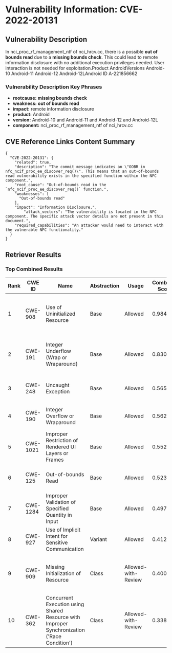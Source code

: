 # Vulnerability Information: CVE-2022-20131

## Vulnerability Description
In nci_proc_rf_management_ntf of nci_hrcv.cc, there is a possible **out of bounds read** due to a **missing bounds check**. This could lead to remote information disclosure with no additional execution privileges needed. User interaction is not needed for exploitation.Product AndroidVersions Android-10 Android-11 Android-12 Android-12LAndroid ID A-221856662

### Vulnerability Description Key Phrases
- **rootcause:** **missing bounds check**
- **weakness:** **out of bounds read**
- **impact:** remote information disclosure
- **product:** Android
- **version:** Android-10 and Android-11 and Android-12 and Android-12L
- **component:** nci_proc_rf_management_ntf of nci_hrcv.cc

## CVE Reference Links Content Summary
```
{
  "CVE-2022-20131": {
    "related": true,
    "description": "The commit message indicates an \"OOBR in nfc_ncif_proc_ee_discover_req()\". This means that an out-of-bounds read vulnerability exists in the specified function within the NFC component.",
    "root_cause": "Out-of-bounds read in the `nfc_ncif_proc_ee_discover_req()` function.",
    "weaknesses": [
      "Out-of-bounds read"
    ],
    "impact": "Information Disclosure.",
        "attack_vectors": "The vulnerability is located in the NFC component. The specific attack vector details are not present in this document.",
    "required_capabilities": "An attacker would need to interact with the vulnerable NFC functionality."
  }
}
```

## Retriever Results

### Top Combined Results

| Rank | CWE ID | Name | Abstraction | Usage | Combined Score | Retrievers | Individual Scores |
|------|--------|------|-------------|-------|---------------|------------|-------------------|
| 1 | CWE-908 | Use of Uninitialized Resource | Base | Allowed | 0.9846 | dense, sparse, graph | dense: 0.572, sparse: 0.596, graph: 1.000 |
| 2 | CWE-191 | Integer Underflow (Wrap or Wraparound) | Base | Allowed | 0.8300 | dense, sparse, graph | dense: 0.582, sparse: 0.603, graph: 0.542 |
| 3 | CWE-248 | Uncaught Exception | Base | Allowed | 0.5650 | dense, sparse | dense: 0.550, sparse: 0.506 |
| 4 | CWE-190 | Integer Overflow or Wraparound | Base | Allowed | 0.5621 | dense, sparse | dense: 0.557, sparse: 0.496 |
| 5 | CWE-1021 | Improper Restriction of Rendered UI Layers or Frames | Base | Allowed | 0.5525 | dense, sparse | dense: 0.557, sparse: 0.478 |
| 6 | CWE-125 | Out-of-bounds Read | Base | Allowed | 0.5230 | sparse, graph | sparse: 0.550, graph: 0.582 |
| 7 | CWE-1284 | Improper Validation of Specified Quantity in Input | Base | Allowed | 0.4976 | sparse, graph | sparse: 0.535, graph: 0.536 |
| 8 | CWE-927 | Use of Implicit Intent for Sensitive Communication | Variant | Allowed | 0.4124 | dense, sparse | dense: 0.561, sparse: 0.290 |
| 9 | CWE-909 | Missing Initialization of Resource | Class | Allowed-with-Review | 0.4004 | dense, sparse, graph | dense: 0.588, sparse: 0.280, graph: 0.636 |
| 10 | CWE-362 | Concurrent Execution using Shared Resource with Improper Synchronization ('Race Condition') | Class | Allowed-with-Review | 0.3386 | dense, sparse | dense: 0.548, sparse: 0.529 |

